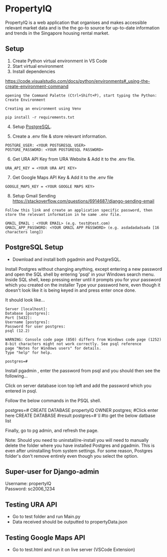 # PropertyIQ

PropertyIQ is a web application that organises and makes accessible relevant market data and is the the go-to source for up-to-date information and trends in the Singapore housing rental market.

## Setup

1) Create Python virtual environment in VS Code 
2) Start virtual environment
3) Install dependencies 


https://code.visualstudio.com/docs/python/environments#_using-the-create-environment-command
```
opening the Command Palette (Ctrl+Shift+P), start typing the Python: Create Environment 

Creating an environment using Venv

pip install -r requirements.txt
```

4) Setup [PostgreSQL](#postgresql-setup).

5) Create a .env file & store relevant information.
```
POSTGRE_USER: <YOUR POSTGRESQL USER>
POSTGRE_PASSWORD: <YOUR POSTGRESQL PASSWORD>
```

6) Get URA API Key from URA Website & Add it to the .env file.
```
URA_API_KEY = <YOUR URA API KEY>
```

7) Get Google Maps API Key & Add it to the .env file
```
GOOGLE_MAPS_KEY = <YOUR GOOGLE MAPS KEY>
```

8) Setup Gmail Sending
https://stackoverflow.com/questions/6914687/django-sending-email
```
Follow this link and create an application specific password, then store the relevant information in he same .env file.

GMAIL_EMAIL : <YOUR EMAIL> (e.g. test@test.com)
GMAIL_APP_PASSWORD: <YOUR GMAIL APP PASSWORD> (e.g. asdadadadsada [16 characters long])
```

## PostgreSQL Setup

- Download and install both pgadmin and PostgreSQL.

Install Postgres without changing anything, except entering a new password and open the SQL shell by entering 'psql' in your Windows search menu.
Inside SQL shell, keep pressing enter until it prompts you for your password which you created on the installer
Type your password here, even though it doesn't look like it is being keyed in and press enter once done.

It should look like...
```
Server [localhost]:
Database [postgres]:
Port [5432]:
Username [postgres]:
Password for user postgres:
psql (12.2)
 
WARNING: Console code page (850) differs from Windows code page (1252)
8-bit characters might not work correctly. See psql reference
page "Notes for Windows users" for details.
Type "help" for help.

postgres=# 
```

Install pgadmin , enter the password from psql and you should then see the following...

Click on server database icon top left and add the password which you entered in psql.

Follow the below commands in the PSQL shell.

postgres=# CREATE DATABASE propertyIQ OWNER postgres; #Click enter here
CREATE DATABASE #result
postgres=# \l #to get the below datbase list

Finally, go to pg admin, and refresh the page.

Note: Should you need to uninstall/re-install you will need to manually delete the folder where you have installed Postgres and pgadmin. This is even after uninstalling from system settings. For some reason, Postgres folder's don't remove entirely even though you select the option.

## Super-user for Django-admin
Username: propertyIQ    
Password: sc2006_1234

## Testing URA API 
- Go to test folder and run Main.py
- Data received should be outputted to propertyData.json

## Testing Google Maps API
- Go to test.html and run it on live server (VSCode Extension)
